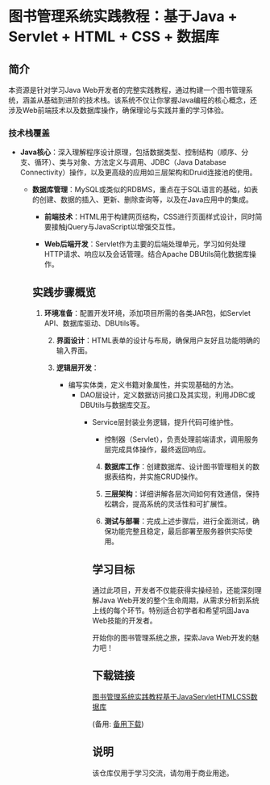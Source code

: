 # 图书管理系统实践教程：基于Java + Servlet + HTML + CSS + 数据库

## 简介

本资源是针对学习Java Web开发者的完整实践教程，通过构建一个图书管理系统，涵盖从基础到进阶的技术栈。该系统不仅让你掌握Java编程的核心概念，还涉及Web前端技术以及数据库操作，确保理论与实践并重的学习体验。

### 技术栈覆盖

- **Java核心**：深入理解程序设计原理，包括数据类型、控制结构（顺序、分支、循环）、类与对象、方法定义与调用、JDBC（Java Database Connectivity）操作，以及更高级的应用如三层架构和Druid连接池的使用。

  - **数据库管理**：MySQL或类似的RDBMS，重点在于SQL语言的基础，如表的创建、数据的插入、更新、删除查询等，以及在Java应用中的集成。

    - **前端技术**：HTML用于构建网页结构，CSS进行页面样式设计，同时简要接触jQuery与JavaScript以增强交互性。

    - **Web后端开发**：Servlet作为主要的后端处理单元，学习如何处理HTTP请求、响应以及会话管理。结合Apache DBUtils简化数据库操作。

    ## 实践步骤概览

    1. **环境准备**：配置开发环境，添加项目所需的各类JAR包，如Servlet API、数据库驱动、DBUtils等。

       2. **界面设计**：HTML表单的设计与布局，确保用户友好且功能明确的输入界面。

       3. **逻辑层开发**：
          - 编写实体类，定义书籍对象属性，并实现基础的方法。
             - DAO层设计，定义数据访问接口及其实现，利用JDBC或DBUtils与数据库交互。
                - Service层封装业务逻辑，提升代码可维护性。
                   - 控制器（Servlet），负责处理前端请求，调用服务层完成具体操作，最终返回响应。

                   4. **数据库工作**：创建数据库、设计图书管理相关的数据表结构，并实施CRUD操作。

                   5. **三层架构**：详细讲解各层次间如何有效通信，保持松耦合，提高系统的灵活性和可扩展性。

                   6. **测试与部署**：完成上述步骤后，进行全面测试，确保功能完整且稳定，最后部署至服务器供实际使用。

                   ## 学习目标

                   通过此项目，开发者不仅能获得实操经验，还能深刻理解Java Web开发的整个生命周期，从需求分析到系统上线的每个环节。特别适合初学者和希望巩固Java Web技能的开发者。

                   开始你的图书管理系统之旅，探索Java Web开发的魅力吧！

                   ## 下载链接
                   [图书管理系统实践教程基于JavaServletHTMLCSS数据库](https://pan.quark.cn/s/4d2c3f384ac4) 

                   (备用: [备用下载](https://pan.baidu.com/s/1GQ5TsR0apMhHSjURguFAXw?pwd=1234))

                   ## 说明

                   该仓库仅用于学习交流，请勿用于商业用途。
